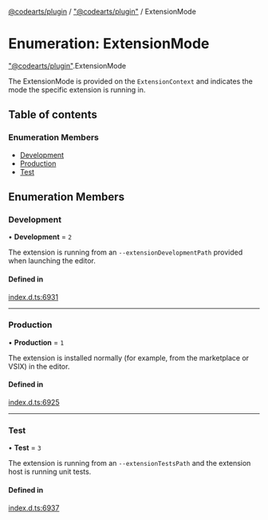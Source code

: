 [@codearts/plugin](../README.md) / ["@codearts/plugin"](../modules/_codearts_plugin_.md) / ExtensionMode

# Enumeration: ExtensionMode

["@codearts/plugin"](../modules/_codearts_plugin_.md).ExtensionMode

The ExtensionMode is provided on the `ExtensionContext` and indicates the
mode the specific extension is running in.

## Table of contents

### Enumeration Members

- [Development](codearts_plugin_.ExtensionMode.md#development)
- [Production](codearts_plugin_.ExtensionMode.md#production)
- [Test](codearts_plugin_.ExtensionMode.md#test)

## Enumeration Members

### Development

• **Development** = ``2``

The extension is running from an `--extensionDevelopmentPath` provided
when launching the editor.

#### Defined in

[index.d.ts:6931](https://github.com/shuyaqian/cloudide-plugin-api/blob/3fbdd11/index.d.ts#L6931)

___

### Production

• **Production** = ``1``

The extension is installed normally (for example, from the marketplace
or VSIX) in the editor.

#### Defined in

[index.d.ts:6925](https://github.com/shuyaqian/cloudide-plugin-api/blob/3fbdd11/index.d.ts#L6925)

___

### Test

• **Test** = ``3``

The extension is running from an `--extensionTestsPath` and
the extension host is running unit tests.

#### Defined in

[index.d.ts:6937](https://github.com/shuyaqian/cloudide-plugin-api/blob/3fbdd11/index.d.ts#L6937)
